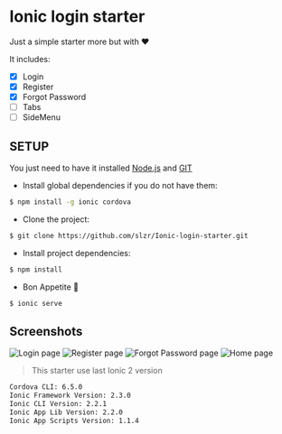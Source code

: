 # Ionic login starter

Just a simple starter more but with :heart:

It includes:
- [x] Login
- [x] Register
- [x] Forgot Password
- [ ] Tabs
- [ ] SideMenu

## SETUP 

You just need to have it installed [Node.js](https://nodejs.org/) and [GIT](https://git-scm.com/)

- Install global dependencies if you do not have them:
```sh
$ npm install -g ionic cordova
```

- Clone the project:
```sh
$ git clone https://github.com/slzr/Ionic-login-starter.git 
```

- Install project dependencies:
```sh
$ npm install 
```

- Bon Appetite :pizza:
```sh
$ ionic serve
```

## Screenshots
![Login page](/screenshots/login.jpg?raw=true "Login page")
![Register page](/screenshots/register.jpg?raw=true "Register page")
![Forgot Password page](/screenshots/forgot-pass.jpg?raw=true "Forgot Password page")
![Home page](/screenshots/home.jpg?raw=true "Home page")


> This starter use last Ionic 2 version
```sh
Cordova CLI: 6.5.0
Ionic Framework Version: 2.3.0
Ionic CLI Version: 2.2.1
Ionic App Lib Version: 2.2.0
Ionic App Scripts Version: 1.1.4
```

